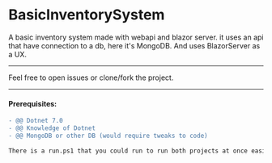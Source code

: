 # BasicInventorySystem

A basic inventory system made with webapi and blazor server.
it uses an api that have connection to a db, here it's MongoDB.
And uses BlazorServer as a UX.

---

Feel free to open issues or clone/fork the project.

---

#### Prerequisites:
```diff
- @@ Dotnet 7.0
- @@ Knowledge of Dotnet
- @@ MongoDB or other DB (would require tweaks to code)
  
There is a run.ps1 that you could run to run both projects at once easier, will require editing to change directory to your project directory.
